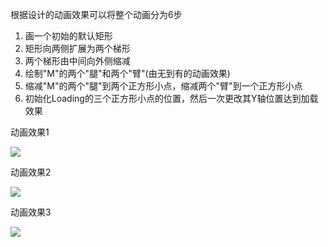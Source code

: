 
根据设计的动画效果可以将整个动画分为6步

1. 画一个初始的默认矩形
2. 矩形向两侧扩展为两个梯形
3. 两个梯形由中间向外侧缩减
4. 绘制"M"的两个"腿"和两个"臂"(由无到有的动画效果)
5. 缩减"M"的两个"腿"到两个正方形小点，缩减两个"臂"到一个正方形小点
6. 初始化Loading的三个正方形小点的位置，然后一次更改其Y轴位置达到加载效果

动画效果1

![](https://github.com/biezhihua/YYTM/raw/master/gif/演示1.gif)

动画效果2

![](https://github.com/biezhihua/YYTM/raw/master/gif/演示2.gif)

动画效果3

![](https://github.com/biezhihua/YYTM/raw/master/gif/演示3.gif)